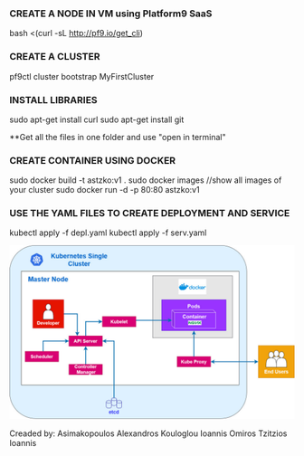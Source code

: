 ### CREATE A NODE IN VM using Platform9 SaaS
bash <(curl -sL http://pf9.io/get_cli)

### CREATE A CLUSTER
pf9ctl cluster bootstrap MyFirstCluster

### INSTALL LIBRARIES
sudo apt-get install curl
sudo apt-get install git 

**Get all the files in one folder and use "open in terminal"
### CREATE CONTAINER USING DOCKER
sudo docker build -t astzko:v1 .
sudo docker images	//show all images of your cluster
sudo docker run -d -p 80:80 astzko:v1

### USE THE YAML FILES TO CREATE DEPLOYMENT AND SERVICE
kubectl apply -f depl.yaml
kubectl apply -f serv.yaml

![Settings Window](https://github.com/ioatzi/KubernetesAPP/blob/master/images/Architecture%20Kubernetes%20Single%20Node%20Cluster.jpg)


Creaded by:
Asimakopoulos Alexandros
Kouloglou Ioannis Omiros 
Tzitzios Ioannis
